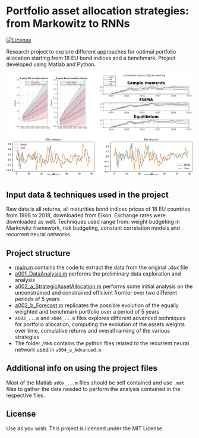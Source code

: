 # Portfolio asset allocation strategies: from Markowitz to RNNs
[![License][licence-badge]](/LICENSE)

Research project to explore different approaches for optimal portfolio allocation starting from 18 EU bond indices and a benchmark. Project developed using Matlab and Python.

![Portfolio allocation](https://github.com/luigifilippochiara/portfolio-allocation-markowitz-recurrent-nn/blob/main/preview.jpg?raw=true "Portfolio allocation")

## Input data & techniques used in the project
Raw data is all returns, all maturities bond indices prices of 18 EU countries from 1998 to 2018, downloaded from Eikon. Exchange rates were downloaded as well. Techniques used range from: weight budgeting in Markowitz framework, risk budgeting, constant correlation models and recurrent neural networks.

## Project structure
* [main.m](https://github.com/luigifilippochiara/portfolio-allocation-markowitz-recurrent-nn/blob/main/main.m) contains the code to extract the data from the original .xlsx file
* [a001_DataAnalysis.m](https://github.com/luigifilippochiara/portfolio-allocation-markowitz-recurrent-nn/blob/main/a001_DataAnalysis.m) performs the preliminary data exploration and analysis
* [a002_a_StrategicAssetAllocation.m](https://github.com/luigifilippochiara/portfolio-allocation-markowitz-recurrent-nn/blob/main/a002_a_StrategicAssetAllocation.m) performs some initial analysis on the unconstrained and constrained efficient frontier over two different periods of 5 years
* [a002_b_Forecast.m](https://github.com/luigifilippochiara/portfolio-allocation-markowitz-recurrent-nn/blob/main/a002_b_Forecast.m) replicates the possible evolution of the equally weighted and benchmark portfolio over a period of 5 years
* `a003_...m` and `a004_...m` files explores different advanced techniques for portfolio allocation, computing the evolution of the assets weights over time, cumulative returns and overall ranking of the various strategies
* The folder `/RNN` contains the python files related to the recurrent neural network used in `a004_a_Advanced.m`

## Additional info on using the project files
Most of the Matlab `a00x_...m` files should be self contained and use `.mat` files to gather the data needed to perform the analysis contained in the respective files.

## License
Use as you wish. This project is licensed under the MIT License.


[licence-badge]: https://img.shields.io/npm/l/express.svg

